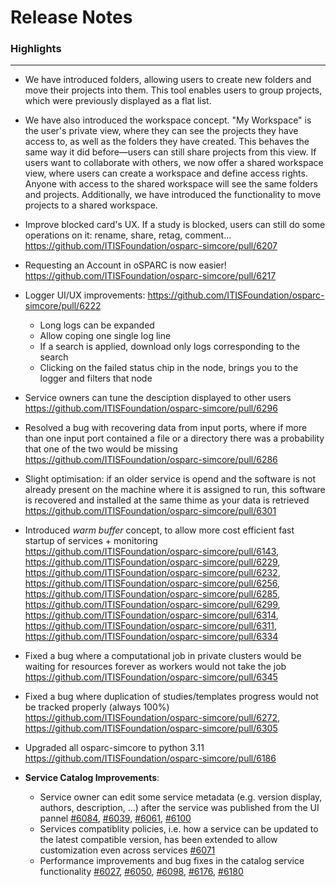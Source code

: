 # Release Notes
### Highlights
---
- We have introduced folders, allowing users to create new folders and move their projects into them. This tool enables users to group projects, which were previously displayed as a flat list.
- We have also introduced the workspace concept. "My Workspace" is the user's private view, where they can see the projects they have access to, as well as the folders they have created. This behaves the same way it did before—users can still share projects from this view. If users want to collaborate with others, we now offer a shared workspace view, where users can create a workspace and define access rights. Anyone with access to the shared workspace will see the same folders and projects. Additionally, we have introduced the functionality to move projects to a shared workspace.
- Improve blocked card's UX. If a study is blocked, users can still do some operations on it: rename, share, retag, comment... https://github.com/ITISFoundation/osparc-simcore/pull/6207
- Requesting an Account in oSPARC is now easier! https://github.com/ITISFoundation/osparc-simcore/pull/6217
- Logger UI/UX improvements: https://github.com/ITISFoundation/osparc-simcore/pull/6222
  - Long logs can be expanded
  - Allow coping one single log line
  - If a search is applied, download only logs corresponding to the search
  - Clicking on the failed status chip in the node, brings you to the logger and filters that node
- Service owners can tune the desciption displayed to other users https://github.com/ITISFoundation/osparc-simcore/pull/6296
- Resolved a bug with recovering data from input ports, where if more than one input port contained a file or a directory there was a probability that one of the two would be missing https://github.com/ITISFoundation/osparc-simcore/pull/6286
- Slight optimisation: if an older service is opend and the software is not already present on the machine where it is assigned to run, this software is recovered and installed at the same thime as your data is retrieved https://github.com/ITISFoundation/osparc-simcore/pull/6301
- Introduced _warm buffer_ concept, to allow more cost efficient fast startup of services + monitoring https://github.com/ITISFoundation/osparc-simcore/pull/6143, https://github.com/ITISFoundation/osparc-simcore/pull/6229, https://github.com/ITISFoundation/osparc-simcore/pull/6232, https://github.com/ITISFoundation/osparc-simcore/pull/6256, https://github.com/ITISFoundation/osparc-simcore/pull/6285, https://github.com/ITISFoundation/osparc-simcore/pull/6299, https://github.com/ITISFoundation/osparc-simcore/pull/6314, https://github.com/ITISFoundation/osparc-simcore/pull/6311, https://github.com/ITISFoundation/osparc-simcore/pull/6334
- Fixed a bug where a computational job in private clusters would be waiting for resources forever as workers would not take the job https://github.com/ITISFoundation/osparc-simcore/pull/6345
- Fixed a bug where duplication of studies/templates progress would not be tracked properly (always 100%) https://github.com/ITISFoundation/osparc-simcore/pull/6272, https://github.com/ITISFoundation/osparc-simcore/pull/6305
- Upgraded all osparc-simcore to python 3.11 https://github.com/ITISFoundation/osparc-simcore/pull/6186
 

   
- **Service Catalog Improvements**:
   - Service owner can edit some service metadata (e.g. version display, authors, description, ...) after the service was published from the UI pannel [#6084](https://github.com/ITISFoundation/osparc-simcore/pull/6084), [#6039](https://github.com/ITISFoundation/osparc-simcore/pull/6039), [#6061](https://github.com/ITISFoundation/osparc-simcore/pull/6061), [#6100](https://github.com/ITISFoundation/osparc-simcore/pull/6100)
   - Services compatiblity policies, i.e. how a service can be updated to the latest compatible version, has been extended to allow customization even across services [#6071](https://github.com/ITISFoundation/osparc-simcore/pull/6071)
   - Performance improvements and bug fixes in the catalog service functionality [#6027](https://github.com/ITISFoundation/osparc-simcore/pull/6027), [#6050](https://github.com/ITISFoundation/osparc-simcore/pull/6050), [#6098](https://github.com/ITISFoundation/osparc-simcore/pull/6098), [#6176](https://github.com/ITISFoundation/osparc-simcore/pull/6176), [#6180](https://github.com/ITISFoundation/osparc-simcore/pull/6180)
 
 
